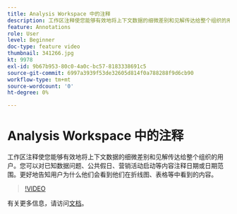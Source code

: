 ```yaml
---
title: Analysis Workspace 中的注释
description: 工作区注释使您能够有效地将上下文数据的细微差别和见解传达给整个组织的用户。您可以对已知数据问题、公共假日、营销活动启动等内容注释日期或日期范围。更好地告知用户为什么他们会看到他们在折线图、表格等中看到的内容。
feature: Annotations
role: User
level: Beginner
doc-type: feature video
thumbnail: 341266.jpg
kt: 9978
exl-id: 9b67b953-80c0-4a0c-bc57-8183338691c5
source-git-commit: 6997a3939f53de32605d814f0a788288f9d6cb90
workflow-type: tm+mt
source-wordcount: '0'
ht-degree: 0%

---
```


# Analysis Workspace 中的注释

工作区注释使您能够有效地将上下文数据的细微差别和见解传达给整个组织的用户。您可以对已知数据问题、公共假日、营销活动启动等内容注释日期或日期范围。更好地告知用户为什么他们会看到他们在折线图、表格等中看到的内容。

>[!VIDEO](https://video.tv.adobe.com/v/341266/?quality=12&learn=on)

有关更多信息，请访问[文档](https://experienceleague.adobe.com/docs/analytics/analyze/analysis-workspace/components/annotations/overview.html?lang=en)。
